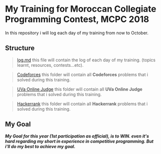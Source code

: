 # My Training for  Moroccan Collegiate Programming Contest, MCPC 2018

In this repository i will log each day of my training from now to October.

## Structure

> [log.md](log.md)
this file will contain the log of each day of my training.
(topics learnt, resources, contests...etc).

> [Codeforces](Codeforces/)
this folder will contain all **Codeforces** problems that i solved during this training.

> [UVa Online Judge](UVa/)
this folder will contain all **UVa Online Judge** problems that i solved during this training.

> [Hackerrank](Hackerrank/)
this folder will contain all **Hackerrank** problems that i solved during this training.

## My Goal
***My Goal for this year (1st participation as official), is to WIN. even it's hard regarding my short in experience in competitive programming. But i'll do my best to achieve my goal.***